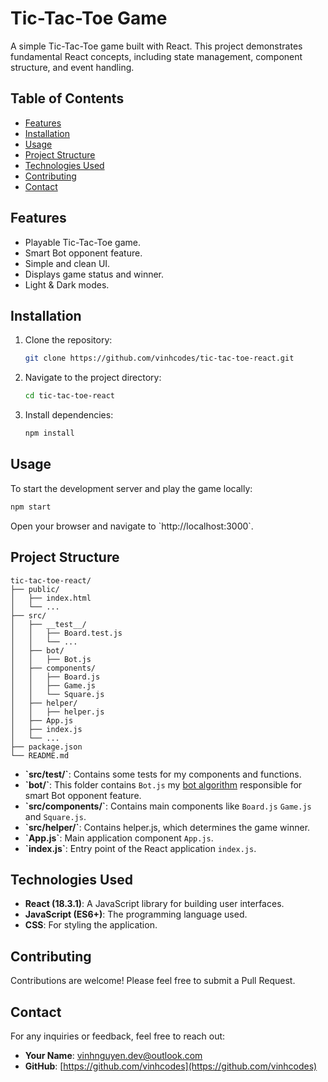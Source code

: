 # Tic-Tac-Toe Game

A simple Tic-Tac-Toe game built with React. This project demonstrates fundamental React concepts, including state management, component structure, and event handling.

## Table of Contents

- [Features](#features)
- [Installation](#installation)
- [Usage](#usage)
- [Project Structure](#project-structure)
- [Technologies Used](#technologies-used)
- [Contributing](#contributing)
- [Contact](#contact)

## Features

- Playable Tic-Tac-Toe game.
- Smart Bot opponent feature.
- Simple and clean UI.
- Displays game status and winner.
- Light & Dark modes.

## Installation

1. Clone the repository:

   ```bash
   git clone https://github.com/vinhcodes/tic-tac-toe-react.git
   ```

2. Navigate to the project directory:

   ```bash
   cd tic-tac-toe-react
   ```

3. Install dependencies:

   ```bash
   npm install
   ```

## Usage

To start the development server and play the game locally:

```bash
npm start
```

Open your browser and navigate to \`http://localhost:3000\`.

## Project Structure

```plaintext
tic-tac-toe-react/
├── public/
│   ├── index.html
│   └── ...
├── src/
│   ├── __test__/
│   │   ├── Board.test.js
│   │   └── ...
│   ├── bot/
│   │   ├── Bot.js
│   ├── components/
│   │   ├── Board.js
│   │   ├── Game.js
│   │   └── Square.js
│   ├── helper/
│   │   ├── helper.js
│   ├── App.js
│   ├── index.js
│   └── ...
├── package.json
└── README.md
```
- **\`src/__test__/\`**: Contains some tests for my components and functions.
- **\`bot/\`**: This folder contains `Bot.js` my [bot algorithm](https://www.geeksforgeeks.org/minimax-algorithm-in-game-theory-set-1-introduction/) responsible for smart Bot opponent feature.
- **\`src/components/\`**: Contains main components like `Board.js` `Game.js` and `Square.js`.
- **\`src/helper/\`**: Contains helper.js, which determines the game winner.
- **\`App.js\`**: Main application component `App.js`.
- **\`index.js\`**: Entry point of the React application `index.js`.

## Technologies Used

- **React (18.3.1)**: A JavaScript library for building user interfaces.
- **JavaScript (ES6+)**: The programming language used.
- **CSS**: For styling the application.

## Contributing

Contributions are welcome! Please feel free to submit a Pull Request.

## Contact

For any inquiries or feedback, feel free to reach out:

- **Your Name**: [vinhnguyen.dev@outlook.com](mailto:vinhnguyen.dev@outlook.com)
- **GitHub**: [https://github.com/vinhcodes](https://github.com/vinhcodes)
